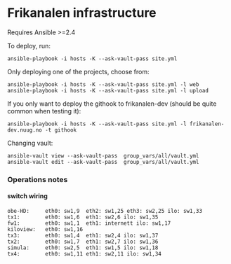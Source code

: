 Frikanalen infrastructure
=========================

Requires Ansible >=2.4

To deploy, run:

    ansible-playbook -i hosts -K --ask-vault-pass site.yml

Only deploying one of the projects, choose from:

    ansible-playbook -i hosts -K --ask-vault-pass site.yml -l web
    ansible-playbook -i hosts -K --ask-vault-pass site.yml -l upload

If you only want to deploy the githook to frikanalen-dev (should be quite common when testing it):

    ansible-playbook -i hosts -K --ask-vault-pass site.yml -l frikanalen-dev.nuug.no -t githook

Changing vault:

    ansible-vault view --ask-vault-pass  group_vars/all/vault.yml
    ansible-vault edit --ask-vault-pass  group_vars/all/vault.yml

### Operations notes

#### switch wiring
```
obe-HD:     eth0: sw1,9  eth2: sw1,25 eth3: sw2,25 ilo: sw1,33
tx1:        eth0: sw1,6  eth1: sw2,6 ilo: sw1,35
fw1:        eth0: sw1,1  eth1: internett ilo: sw1,17
kiloview:   eth0: sw1,16
tx3:        eth0: sw1,4  eth1: sw2,4 ilo: sw1,37
tx2:        eth0: sw1,7  eth1: sw2,7 ilo: sw1,36
simula:     eth0: sw2,5  eth1: sw1,5 ilo: sw1,18
tx4:        eth0: sw1,11 eth1: sw2,11 ilo: sw1,34
```
